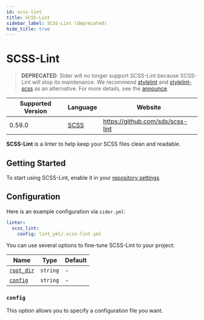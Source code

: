 ```yaml
---
id: scss-lint
title: SCSS-Lint
sidebar_label: SCSS-Lint (deprecated)
hide_title: true
---
```


# SCSS-Lint

> **DEPRECATED**: Sider will no longer support SCSS-Lint because SCSS-Lint will stop its maintenance. We recommend [stylelint](https://stylelint.io) and [stylelint-scss](https://github.com/kristerkari/stylelint-scss) as an alternative.
> For more details, see the [announce](https://github.com/sds/scss-lint#notice-consider-other-tools-before-adopting-scss-lint).

| Supported Version | Language                      | Website                          |
| ----------------- | ----------------------------- | -------------------------------- |
| 0.59.0            | [SCSS](https://sass-lang.com) | https://github.com/sds/scss-lint |

**SCSS-Lint** is a linter to help keep your SCSS files clean and readable.

## Getting Started

To start using SCSS-Lint, enable it in your [repository settings](../../getting-started/repository-settings.md).

## Configuration

Here is an example configuration via `sider.yml`:

```yaml
linter:
  scss_lint:
    config: lint_yml/.scss-lint.yml
```

You can use several options to fine-tune SCSS-Lint to your project:

| Name                                                                                  | Type     | Default |
| ------------------------------------------------------------------------------------- | -------- | ------- |
| [`root_dir`](../../getting-started/custom-configuration.md#linteranalyzer_idroot_dir) | `string` | -       |
| [`config`](#config)                                                                   | `string` | -       |

### `config`

This option allows you to specify a configuration file you want.
